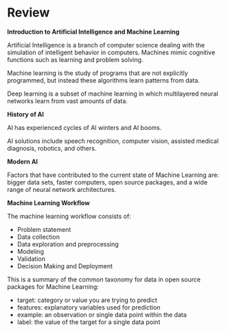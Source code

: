# Review

**Introduction to Artificial Intelligence and Machine Learning**

Artificial Intelligence is a branch of computer science dealing with the simulation of intelligent behavior in computers. Machines mimic cognitive functions such as learning and problem solving. 

Machine learning is the study of programs that are not explicitly programmed, but instead these algorithms learn patterns from data. 

Deep learning is a subset of machine learning in which multilayered neural networks learn from vast amounts of data.   

**History of AI** 

AI has experienced cycles of AI winters and AI booms. 

AI solutions include speech recognition, computer vision, assisted medical diagnosis, robotics, and others.   

**Modern AI** 

Factors that have contributed to the current state of Machine Learning are: bigger data sets, faster computers, open source packages, and a wide range of neural network architectures.   

**Machine Learning Workflow**

The machine learning workflow consists of: 

- Problem statement
- Data collection
- Data exploration and preprocessing
- Modeling
- Validation
- Decision Making and Deployment

This is a summary of the common taxonomy for data in open source packages for Machine Learning: 

- target: category or value you are trying to predict
- features: explanatory variables used for prediction
- example: an observation or single data point within the data
- label: the value of the target for a single data point
